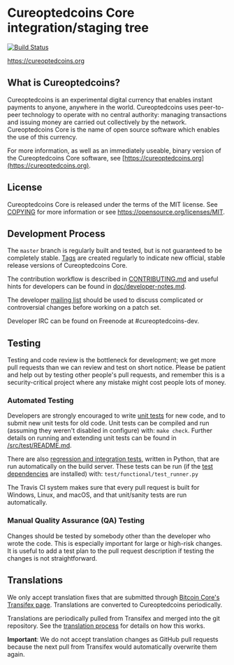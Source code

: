 Cureoptedcoins Core integration/staging tree
=====================================

[![Build Status](https://travis-ci.org/cureoptedcoins-project/cureoptedcoins.svg?branch=master)](https://travis-ci.org/cureoptedcoins-project/cureoptedcoins)

https://cureoptedcoins.org

What is Cureoptedcoins?
----------------

Cureoptedcoins is an experimental digital currency that enables instant payments to
anyone, anywhere in the world. Cureoptedcoins uses peer-to-peer technology to operate
with no central authority: managing transactions and issuing money are carried
out collectively by the network. Cureoptedcoins Core is the name of open source
software which enables the use of this currency.

For more information, as well as an immediately useable, binary version of
the Cureoptedcoins Core software, see [https://cureoptedcoins.org](https://cureoptedcoins.org).

License
-------

Cureoptedcoins Core is released under the terms of the MIT license. See [COPYING](COPYING) for more
information or see https://opensource.org/licenses/MIT.

Development Process
-------------------

The `master` branch is regularly built and tested, but is not guaranteed to be
completely stable. [Tags](https://github.com/cureoptedcoins-project/cureoptedcoins/tags) are created
regularly to indicate new official, stable release versions of Cureoptedcoins Core.

The contribution workflow is described in [CONTRIBUTING.md](CONTRIBUTING.md)
and useful hints for developers can be found in [doc/developer-notes.md](doc/developer-notes.md).

The developer [mailing list](https://groups.google.com/forum/#!forum/cureoptedcoins-dev)
should be used to discuss complicated or controversial changes before working
on a patch set.

Developer IRC can be found on Freenode at #cureoptedcoins-dev.

Testing
-------

Testing and code review is the bottleneck for development; we get more pull
requests than we can review and test on short notice. Please be patient and help out by testing
other people's pull requests, and remember this is a security-critical project where any mistake might cost people
lots of money.

### Automated Testing

Developers are strongly encouraged to write [unit tests](src/test/README.md) for new code, and to
submit new unit tests for old code. Unit tests can be compiled and run
(assuming they weren't disabled in configure) with: `make check`. Further details on running
and extending unit tests can be found in [/src/test/README.md](/src/test/README.md).

There are also [regression and integration tests](/test), written
in Python, that are run automatically on the build server.
These tests can be run (if the [test dependencies](/test) are installed) with: `test/functional/test_runner.py`

The Travis CI system makes sure that every pull request is built for Windows, Linux, and macOS, and that unit/sanity tests are run automatically.

### Manual Quality Assurance (QA) Testing

Changes should be tested by somebody other than the developer who wrote the
code. This is especially important for large or high-risk changes. It is useful
to add a test plan to the pull request description if testing the changes is
not straightforward.

Translations
------------

We only accept translation fixes that are submitted through [Bitcoin Core's Transifex page](https://www.transifex.com/projects/p/bitcoin/).
Translations are converted to Cureoptedcoins periodically.

Translations are periodically pulled from Transifex and merged into the git repository. See the
[translation process](doc/translation_process.md) for details on how this works.

**Important**: We do not accept translation changes as GitHub pull requests because the next
pull from Transifex would automatically overwrite them again.
